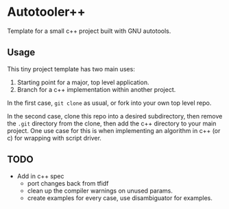 # Autotooler++

Template for a small c++ project built with GNU autotools.

## Usage

This tiny project template has two main uses:

1. Starting point for a major, top level application.
2. Branch for a c++ implementation within another project.

In the first case, `git clone` as usual, or fork into your
own top level repo.

In the second case, clone this repo into a desired subdirectory,
then remove the `.git` directory from the clone, then add
the c++ directory to your main project. One use case for this
is when implementing an algorithm in c++ (or c) for wrapping
with script driver.

## TODO

* Add in c++ spec
  * port changes back from tfidf
  * clean up the compiler warnings on unused params.
  * create examples for every case, use disambiguator for examples.
